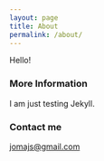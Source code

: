 ```yaml
---
layout: page
title: About
permalink: /about/
---
```


Hello!
### More Information

I am just testing Jekyll.
### Contact me

[jomajs@gmail.com](mailto:jomajs@gmail.com)

